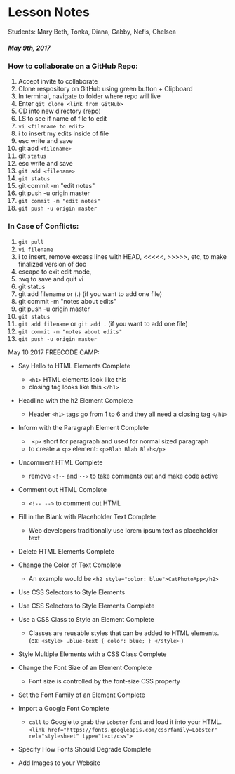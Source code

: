 # Lesson Notes 

Students: Mary Beth, Tonka, Diana, Gabby, Nefis, Chelsea
##### May 9th, 2017

### How to collaborate on a GitHub Repo:
1. Accept invite to collaborate
1. Clone respository on GitHub using green button + Clipboard
1. In terminal, navigate to folder where repo will live
1. Enter `git clone <link from GitHub>`
1. CD into new directory (repo)
1. LS to see if name of file to edit
1. `vi <filename to edit>`
1. i to insert my edits inside of file
1. esc write and save
1. git add `<filename>`
1. git `status`
1. esc write and save 
1. `git add <filename>`
1. `git status`
1. git commit -m "edit notes"
1. git push -u origin master
1. `git commit -m "edit notes"`
1. `git push -u origin master`


### In Case of Conflicts:
1. `git pull`
1. `vi filename`
1. i to insert, remove excess lines with HEAD, <<<<<, >>>>>, etc, to make finalized version of doc
1. escape to exit edit mode,
1. :wq  to save and quit vi
1. git status
1. git add filename  or  (.) (if you want to add one file)
1. git commit -m "notes about edits"
1. git push -u origin master
1. `git status`
1. `git add filename`  or  `git add .` (if you want to add one file)
1. `git commit -m "notes about edits"`
1. `git push -u origin master`

May 10 2017 FREECODE CAMP:
+ Say Hello to HTML Elements Complete
  + `<h1>` HTML elements look like this
  + closing tag looks like this `</h1>`
+ Headline with the h2 Element Complete
  + Header `<h1>` tags go from 1 to 6 and they all need a closing tag `</h1>`
+ Inform with the Paragraph Element Complete
  + ` <p>` short for paragraph and used for normal sized paragraph
  + to create a `<p>` element: `<p>Blah Blah Blah</p>`
+ Uncomment HTML Complete
  + remove `<!--` and `-->` to take comments out and make code active
+ Comment out HTML Complete
  + `<!-- -->` to comment out HTML
+ Fill in the Blank with Placeholder Text Complete
  * Web developers traditionally use lorem ipsum text as placeholder text
+ Delete HTML Elements Complete
+ Change the Color of Text Complete
  + An example would be `<h2 style="color: blue">CatPhotoApp</h2>`
+ Use CSS Selectors to Style Elements
+ Use CSS Selectors to Style Elements Complete
+ Use a CSS Class to Style an Element Complete
  + Classes are reusable styles that can be added to HTML elements. (ex: `<style> .blue-text { color: blue; } </style>` )
+ Style Multiple Elements with a CSS Class Complete

+ Change the Font Size of an Element Complete
  * Font size is controlled by the font-size CSS property
+ Set the Font Family of an Element Complete
+ Import a Google Font Complete
  + `call` to Google to grab the `Lobster` font and load it into your HTML. `<link href="https://fonts.googleapis.com/css?family=Lobster" rel="stylesheet" type="text/css">`
+ Specify How Fonts Should Degrade Complete
+ Add Images to your Website

